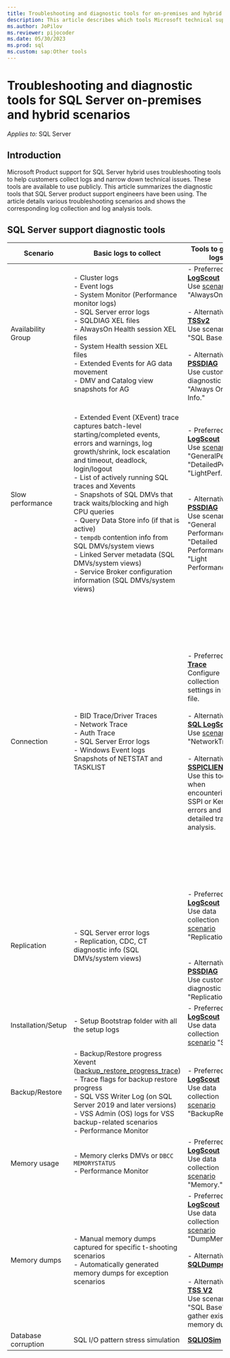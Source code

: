 ```yaml
---
title: Troubleshooting and diagnostic tools for on-premises and hybrid scenarios
description: This article describes which tools Microsoft technical support uses for troubleshooting SQL Server hybrid issues.
ms.author: JoPilov
ms.reviewer: pijocoder
ms.date: 05/30/2023
ms.prod: sql
ms.custom: sap:Other tools
---
```

# Troubleshooting and diagnostic tools for SQL Server on-premises and hybrid scenarios

_Applies to:_ SQL Server

## Introduction

Microsoft Product support for SQL Server hybrid uses troubleshooting tools to help customers collect logs and narrow down technical issues. These tools are available to use publicly. This article summarizes the diagnostic tools that SQL Server product support engineers have been using. The article details various troubleshooting scenarios and shows the corresponding log collection and log analysis tools.

## SQL Server support diagnostic tools

| Scenario | Basic logs to collect | Tools to gather logs | Tools to analyze logs |
| --- | --- | --- | --- |
| Availability Group | - Cluster logs<br/>- Event logs<br/>- System Monitor (Performance monitor logs)<br/>- SQL Server error logs<br/>- SQLDIAG XEL files<br/>- AlwaysOn Health session XEL files<br/>- System Health session XEL files<br/>- Extended Events for AG data movement<br/>- DMV and Catalog view snapshots for AG |- Preferred: **[SQL LogScout](https://github.com/microsoft/SQL_LogScout/releases)**<br/>Use [scenario](https://github.com/microsoft/sql_logscout#scenarios) "AlwaysOn."<br/><br/>- Alternative: **[TSSv2](../../windows-client/windows-troubleshooters/introduction-to-troubleshootingscript-toolset-tssv2.md)**<br/>Use scenario "SQL Base."<br/><br/>- Alternative: **[PSSDIAG](https://github.com/microsoft/DiagManager/wiki/Create-a-PSSDiag-Package)**<br/>Use custom diagnostic "Always On Basic Info."<br/> | - Preferred: **[AGDiag](https://github.com/microsoft/agdiag/wiki/Getting-Started)**<br/>Scenarios to use: Analyze failover and failures.<br/><br/>- Alternative: **[SQL Nexus](https://github.com/microsoft/SqlNexus/wiki/How-to-use-SQL-Nexus)**<br/>Scenarios to use: performance, latency, health, and best practices.<br/> |
| Slow performance |<br/>- Extended Event (XEvent) trace captures batch-level starting/completed events, errors and warnings, log growth/shrink, lock escalation and timeout, deadlock, login/logout<br/>- List of actively running SQL traces and Xevents<br/>- Snapshots of SQL DMVs that track waits/blocking and high CPU queries<br/>- Query Data Store info (if that is active)<br/>- `tempdb` contention info from SQL DMVs/system views<br/>- Linked Server metadata (SQL DMVs/system views)<br/>- Service Broker configuration information (SQL DMVs/system views) | - Preferred: **[SQL LogScout](https://github.com/microsoft/SQL_LogScout/releases)**<br/>Use [scenarios](https://github.com/microsoft/sql_logscout#scenarios) "GeneralPerf," "DetailedPerf," or "LightPerf."<br/><br/><br/>- Alternative: **[PSSDIAG](https://github.com/microsoft/DiagManager/wiki/Create-a-PSSDiag-Package)**<br/>Use scenarios "General Performance," "Detailed Performance," or "Light Performance." | - Preferred: **[SQL Nexus](https://github.com/microsoft/SqlNexus/wiki/How-to-use-SQL-Nexus)**<br/>Scenarios to use: performance analysis, best practice recommendations, bottleneck analysis, blocking, and top queries.<br/><br/>- Alternative: **[RML Utilities](replay-markup-language-utility.md)**<br/>Scenarios to use: query analysis to understand top resource consuming queries.<br/> |
| Connection | - BID Trace/Driver Traces<br/>- Network Trace<br/>- Auth Trace<br/>- SQL Server Error logs<br/>- Windows Event logs<br/>Snapshots of NETSTAT and TASKLIST |- Preferred: **[SQL Trace](https://github.com/microsoft/CSS_SQL_Networking_Tools/wiki/SQLTRACE)**<br/>Configure collection settings in the INI file.<br/><br/>- Alternative: **[SQL LogScout](https://github.com/microsoft/SQL_LogScout/releases)**<br/>Use [scenario](https://github.com/microsoft/sql_logscout#scenarios) "NetworkTrace."<br/><br/>- Alternative: **[SSPICLIENT](https://github.com/microsoft/CSS_SQL_Networking_Tools/wiki/SSPICLIENT)**<br/>Use this tool when encountering SSPI or Kerberos errors and log a detailed trace for analysis.<br/> | - Preferred: **[SQL Network Analyzer UI](https://github.com/microsoft/CSS_SQL_Networking_Tools/wiki/SQLNAUI)**<br/>**[SQL Network Analyzer](https://github.com/microsoft/CSS_SQL_Networking_Tools/wiki/SQLNA)**<br/>Scenarios to use: Read network packet capture files and produce a report highlighting potential areas of interest.<br/><br/>- Alternative: **[SQLCHECK](https://github.com/microsoft/CSS_SQL_Networking_Tools/wiki/SQLCHECK)**<br/>Reports on any settings that may affect connectivity.<br/><br/>- Alternative: **[SQLBENCH](https://github.com/microsoft/CSS_SQL_Networking_Tools/wiki/SQLBENCH)**<br/>Display timings for comparative analysis.<br/><br/>- Alternative: **[DBTEST](https://github.com/microsoft/CSS_SQL_Networking_Tools/wiki/DBTEST)**<br/>Record how long it takes to connect and how long to execute a command.<br/> |
| Replication | - SQL Server error logs<br/>- Replication, CDC, CT diagnostic info (SQL DMVs/system views) | - Preferred: **[SQL LogScout](https://github.com/microsoft/SQL_LogScout/releases)**<br/>Use data collection [scenario](https://github.com/microsoft/sql_logscout#scenarios)<br/>"Replication."<br/><br/><br/>- Alternative: **[PSSDIAG](https://github.com/microsoft/DiagManager/wiki/Create-a-PSSDiag-Package)**<br/>Use custom diagnostic "Replication."<br/> | - Preferred: **[SQL Nexus](https://github.com/microsoft/SqlNexus/wiki/How-to-use-SQL-Nexus)**<br/>Scenarios to use: replication reports, performance analysis, best practice recommendations, bottleneck analysis, blocking, and top queries.<br/> |
| Installation/Setup | - Setup Bootstrap folder with all the setup logs | - Preferred: **[SQL LogScout](https://github.com/microsoft/SQL_LogScout/releases)**<br/>Use data collection [scenario](https://github.com/microsoft/sql_logscout#scenarios) "Setup." | |
| Backup/Restore | - Backup/Restore progress Xevent ([backup_restore_progress_trace](/sql/relational-databases/backup-restore/back-up-and-restore-of-sql-server-databases#monitor-progress-with-xevent))<br/>- Trace flags for backup restore progress<br/>- SQL VSS Writer Log (on SQL Server 2019 and later versions)<br/>- VSS Admin (OS) logs for VSS backup-related scenarios<br/>- Performance Monitor | - Preferred: **[SQL LogScout](https://github.com/microsoft/SQL_LogScout/releases)**<br/>Use data collection [scenario](https://github.com/microsoft/sql_logscout#scenarios) "BackupRestore." | |
| Memory usage  | - Memory clerks DMVs or `DBCC MEMORYSTATUS`<br/>- Performance Monitor | - Preferred: **[SQL LogScout](https://github.com/microsoft/SQL_LogScout/releases)**<br/>Use data collection [scenario](https://github.com/microsoft/sql_logscout#scenarios) "Memory." | - Preferred: **[SQL Nexus](https://github.com/microsoft/SqlNexus/wiki/How-to-use-SQL-Nexus)**<br/> To import memory output and view at Memory Brokers.|
| Memory dumps | - Manual memory dumps captured for specific t-shooting scenarios<br/>- Automatically generated memory dumps for exception scenarios | - Preferred: **[SQL LogScout](https://github.com/microsoft/SQL_LogScout/releases)**<br/>Use data collection [scenario](https://github.com/microsoft/sql_logscout#scenarios) "DumpMemory."<br/><br/>- Alternative: **[SQLDumper](use-sqldumper-generate-dump-file.md)**<br/><br/>- Alternative: **[TSS V2](../../windows-client/windows-troubleshooters/introduction-to-troubleshootingscript-toolset-tssv2.md)**<br/>Use scenario "SQL Base" to gather existing memory dumps.<br/> |- Preferred: **[WinDbg (Debugging tools for Windows)](/windows-hardware/drivers/debugger/debugger-download-tools)**<br/> To [load and analyze](/windows-hardware/drivers/debugger/getting-started-with-windbg) memory dump. <br/><br/>- Alternative: **[SQL CallStack Resolver](https://github.com/microsoft/SQLCallStackResolver)** |
| Database corruption | SQL I/O pattern stress simulation   |  **[SQLIOSim](sqliosim-utility-simulate-activity-disk-subsystem.md)** | |
